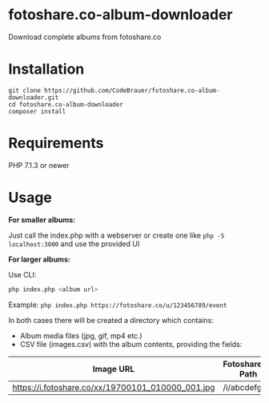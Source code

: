 # fotoshare.co-album-downloader
Download complete albums from fotoshare.co

# Installation

```
git clone https://github.com/CodeBrauer/fotoshare.co-album-downloader.git
cd fotoshare.co-album-downloader
composer install
```

# Requirements

PHP 7.1.3 or newer

# Usage

**For smaller albums:**

Just call the index.php with a webserver or create one like `php -S localhost:3000` and use the provided UI

**For larger albums:**

Use CLI:
```sh
php index.php <album url>
```

Example: `php index.php https://fotoshare.co/u/123456789/event`

In both cases there will be created a directory which contains: 
- Album media files (jpg, gif, mp4 etc.)
- CSV file (images.csv) with the album contents, providing the fields:

| Image URL                                         | Fotoshare.co Path | Width | Height | Type |
|---------------------------------------------------|-------------------|-------|--------|------|
| https://i.fotoshare.co/xx/19700101_010000_001.jpg | /i/abcdefg        | 1800  | 1200   | jpg  |
